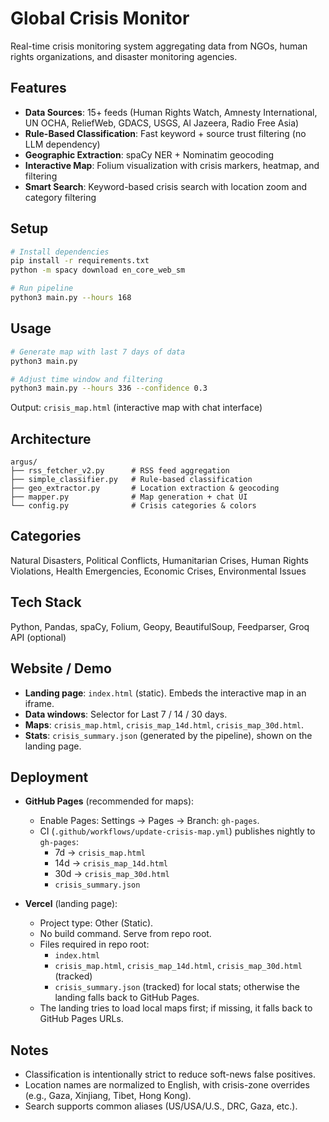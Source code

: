 # Global Crisis Monitor

Real-time crisis monitoring system aggregating data from NGOs, human rights organizations, and disaster monitoring agencies.

## Features

- **Data Sources**: 15+ feeds (Human Rights Watch, Amnesty International, UN OCHA, ReliefWeb, GDACS, USGS, Al Jazeera, Radio Free Asia)
- **Rule-Based Classification**: Fast keyword + source trust filtering (no LLM dependency)
- **Geographic Extraction**: spaCy NER + Nominatim geocoding
- **Interactive Map**: Folium visualization with crisis markers, heatmap, and filtering
- **Smart Search**: Keyword-based crisis search with location zoom and category filtering

## Setup

```bash
# Install dependencies
pip install -r requirements.txt
python -m spacy download en_core_web_sm

# Run pipeline
python3 main.py --hours 168
```

## Usage

```bash
# Generate map with last 7 days of data
python3 main.py

# Adjust time window and filtering
python3 main.py --hours 336 --confidence 0.3
```

Output: `crisis_map.html` (interactive map with chat interface)

## Architecture

```
argus/
├── rss_fetcher_v2.py      # RSS feed aggregation
├── simple_classifier.py   # Rule-based classification
├── geo_extractor.py       # Location extraction & geocoding
├── mapper.py              # Map generation + chat UI
└── config.py              # Crisis categories & colors
```

## Categories

Natural Disasters, Political Conflicts, Humanitarian Crises, Human Rights Violations, Health Emergencies, Economic Crises, Environmental Issues

## Tech Stack

Python, Pandas, spaCy, Folium, Geopy, BeautifulSoup, Feedparser, Groq API (optional)

## Website / Demo

- **Landing page**: `index.html` (static). Embeds the interactive map in an iframe.
- **Data windows**: Selector for Last 7 / 14 / 30 days.
- **Maps**: `crisis_map.html`, `crisis_map_14d.html`, `crisis_map_30d.html`.
- **Stats**: `crisis_summary.json` (generated by the pipeline), shown on the landing page.

## Deployment

- **GitHub Pages** (recommended for maps):
  - Enable Pages: Settings → Pages → Branch: `gh-pages`.
  - CI (`.github/workflows/update-crisis-map.yml`) publishes nightly to `gh-pages`:
    - 7d → `crisis_map.html`
    - 14d → `crisis_map_14d.html`
    - 30d → `crisis_map_30d.html`
    - `crisis_summary.json`

- **Vercel** (landing page):
  - Project type: Other (Static).
  - No build command. Serve from repo root.
  - Files required in repo root:
    - `index.html`
    - `crisis_map.html`, `crisis_map_14d.html`, `crisis_map_30d.html` (tracked)
    - `crisis_summary.json` (tracked) for local stats; otherwise the landing falls back to GitHub Pages.
  - The landing tries to load local maps first; if missing, it falls back to GitHub Pages URLs.

## Notes

- Classification is intentionally strict to reduce soft-news false positives.
- Location names are normalized to English, with crisis-zone overrides (e.g., Gaza, Xinjiang, Tibet, Hong Kong).
- Search supports common aliases (US/USA/U.S., DRC, Gaza, etc.).


